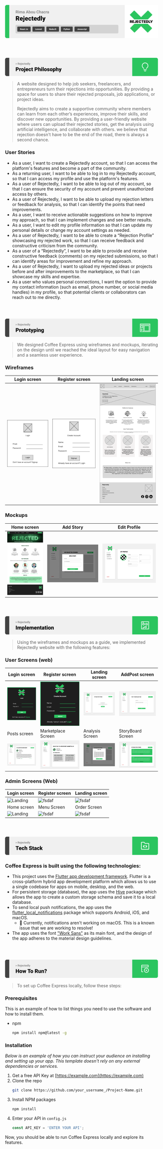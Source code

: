 <img src="./readme/title1.svg" />

<br><br>

<!-- project philosophy -->
<img src="./readme/title2.svg"/>

> A website designed to help job seekers, freelancers, and entrepreneurs turn their rejections into opportunities. By providing a space for users to share their rejected proposals, job applications, or project ideas. 
>
> Rejectedly aims to create a supportive community where members can learn from each other’s experiences, improve their skills, and discover new opportunities. By providing a user-friendly website where users can upload their rejected stories, get the analysis using artificial intelligence, and collaborate with others. we believe that rejection doesn't have to be the end of the road, there is always a second chance.

### User Stories
- As a user, I want to create a Rejectedly account, so that I can access the platform's features and become a part of the community.
- As a returning user, I want to be able to log in to my Rejectedly account, so that I can access my profile and use the platform's features.
- As a user of Rejectedly, I want to be able to log out of my account, so that I can ensure the security of my account and prevent unauthorized access by others.
- As a user of Rejectedly, I want to be able to upload my rejection letters or feedback for analysis, so that I can identify the points that need improvements.
- As a user, I want to receive actionable suggestions on how to improve my approach, so that I can implement changes and see better results.
- As a user, I want to edit my profile information so that I can update my personal details or change my account settings as needed.
- As a user of Rejectedly, I want to be able to create a “Rejection Profile” showcasing my rejected work, so that I can receive feedback and constructive criticism from the community.
- As a user of a “Rejectedly”, I want to be able to provide and receive constructive feedback (comments) on my rejected submissions, so that I can identify areas for improvement and refine my approach.
- As a user of Rejectedly, I want to upload my rejected ideas or projects before and after improvements to the marketplace, so that I can showcase my skills and expertise.
- As a user who values personal connections, I want the option to provide my contact information (such as email, phone number, or social media handles) in my profile, so that potential clients or collaborators can reach out to me directly.

<br><br>

<!-- Prototyping -->
<img src="./readme/title3.svg"/>

> We designed Coffee Express using wireframes and mockups, iterating on the design until we reached the ideal layout for easy navigation and a seamless user experience.

### Wireframes
| Login screen  | Register screen |  Landing screen |
| ---| ---| ---|
| ![Landing](./readme/demo/Login.png) | ![fsdaf](./readme/demo/Signup.png) | ![fsdaf](./readme/demo/Homepage.png) |

### Mockups
| Home screen  | Add Story | Edit Profile |
| ---| ---| ---|
| ![Landing](./readme/demo/Homepage2.png) | ![fsdaf](./readme/demo/AddStory.png) | ![fsdaf](./readme/demo/editprofile.png) |

<br><br>

<!-- Implementation -->
<img src="./readme/title4.svg"/>

> Using the wireframes and mockups as a guide, we implemented Rejectedly website with the following features:

### User Screens (web)
| Login screen  | Register screen | Landing screen | AddPost screen |
| ---| ---| ---| ---|
| ![Landing](./readme/demo/Login2.png) | ![fsdaf](./readme/demo/Signup2.png) | ![fsdaf](./readme/demo/landing.png) | ![fsdaf](./readme/demo/addpost.png) |
| Posts screen  | Marketplace Screen | Analysis Screen | StoryBoard Screen |
| ![Landing](./readme/demo/post.png) | ![fsdaf](./readme/demo/marketplace.png) | ![fsdaf](./readme/demo/analysis.png) | ![fsdaf](./readme/demo/storyboard.png) |

### Admin Screens (Web)
| Login screen  | Register screen |  Landing screen |
| ---| ---| ---|
| ![Landing](./readme/demo/1440x1024.png) | ![fsdaf](./readme/demo/1440x1024.png) | ![fsdaf](./readme/demo/1440x1024.png) |
| Home screen  | Menu Screen | Order Screen |
| ![Landing](./readme/demo/1440x1024.png) | ![fsdaf](./readme/demo/1440x1024.png) | ![fsdaf](./readme/demo/1440x1024.png) |

<br><br>

<!-- Tech stack -->
<img src="./readme/title5.svg"/>

###  Coffee Express is built using the following technologies:

- This project uses the [Flutter app development framework](https://flutter.dev/). Flutter is a cross-platform hybrid app development platform which allows us to use a single codebase for apps on mobile, desktop, and the web.
- For persistent storage (database), the app uses the [Hive](https://hivedb.dev/) package which allows the app to create a custom storage schema and save it to a local database.
- To send local push notifications, the app uses the [flutter_local_notifications](https://pub.dev/packages/flutter_local_notifications) package which supports Android, iOS, and macOS.
  - 🚨 Currently, notifications aren't working on macOS. This is a known issue that we are working to resolve!
- The app uses the font ["Work Sans"](https://fonts.google.com/specimen/Work+Sans) as its main font, and the design of the app adheres to the material design guidelines.

<br><br>

<!-- How to run -->
<img src="./readme/title6.svg"/>

> To set up Coffee Express locally, follow these steps:

### Prerequisites

This is an example of how to list things you need to use the software and how to install them.
* npm
  ```sh
  npm install npm@latest -g
  ```

### Installation

_Below is an example of how you can instruct your audience on installing and setting up your app. This template doesn't rely on any external dependencies or services._

1. Get a free API Key at [https://example.com](https://example.com)
2. Clone the repo
   ```sh
   git clone https://github.com/your_username_/Project-Name.git
   ```
3. Install NPM packages
   ```sh
   npm install
   ```
4. Enter your API in `config.js`
   ```js
   const API_KEY = 'ENTER YOUR API';
   ```

Now, you should be able to run Coffee Express locally and explore its features.
